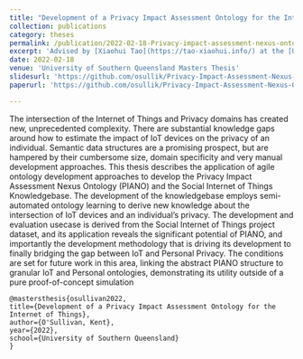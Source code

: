 ```yaml
---
title: "Development of a Privacy Impact Assessment Ontology for the Internet of Things"
collection: publications
category: theses
permalink: /publication/2022-02-18-Privacy-impact-assessment-nexus-ontology
excerpt: 'Advised by [Xiaohui Tao](https://tao-xiaohui.info/) at the [University of Southern Queensland](https://www.unisq.edu.au/).'
date: 2022-02-18
venue: 'University of Southern Queensland Masters Thesis'
slidesurl: 'https://github.com/osullik/Privacy-Impact-Assessment-Nexus-Ontology'
paperurl: 'https://github.com/osullik/Privacy-Impact-Assessment-Nexus-Ontology'

---
```


The intersection of the Internet of Things and Privacy domains has created new, unprecedented complexity. 
There are substantial knowledge gaps around how to estimate the impact of IoT devices on the privacy of an individual. 
Semantic data structures are a promising prospect, but are hampered by their cumbersome size, domain specificity and very manual development approaches. 
This thesis describes the application of agile ontology development approaches to develop the Privacy Impact Assessment Nexus Ontology (PIANO) and the Social Internet of Things Knowledgebase. 
The development of the knowledgebase employs semi-automated ontology learning to derive new knowledge about the intersection of IoT devices and an individual’s privacy. 
The development and evaluation usecase is derived from the Social Internet of Things project dataset, and its application reveals the significant potential of PIANO, and importantly the development methodology that is driving its development to finally bridging the gap between IoT and Personal Privacy. 
The conditions are set for future work in this area, linking the abstract PIANO structure to granular IoT and Personal ontologies, demonstrating its utility outside of a pure proof-of-concept simulation

    @mastersthesis{osullivan2022,
    title={Development of a Privacy Impact Assessment Ontology for the Internet of Things},
    author={O'Sullivan, Kent},
    year={2022},
    school={University of Southern Queensland}
    }